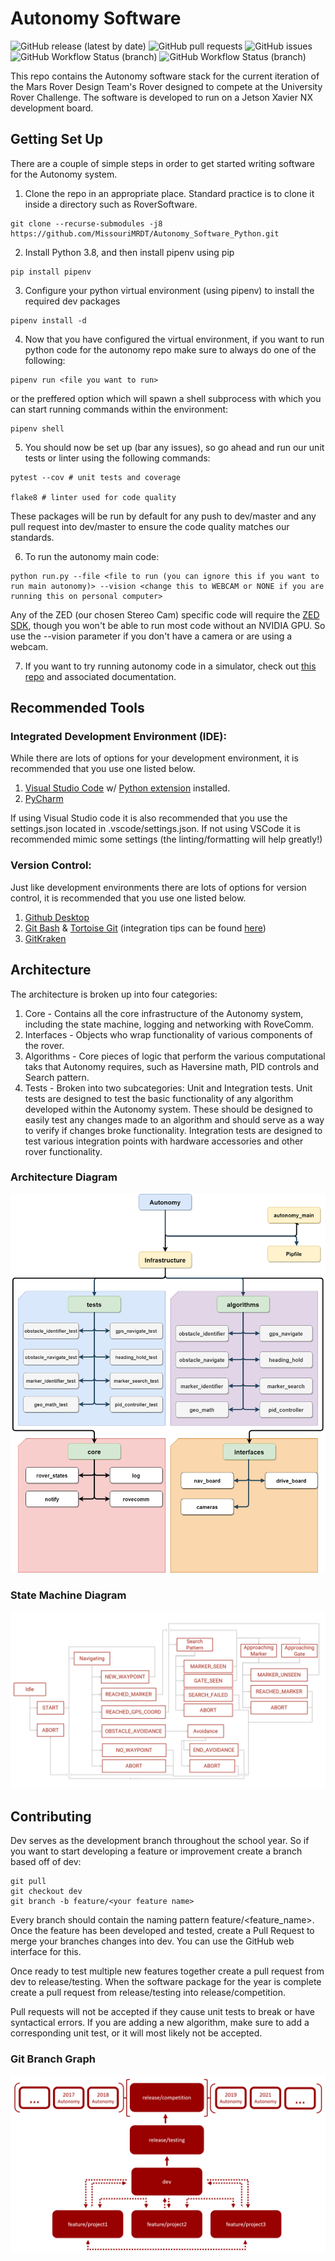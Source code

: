 # Autonomy Software

![GitHub release (latest by date)](https://img.shields.io/github/v/release/MissouriMRDT/Autonomy_Software_Python?style=flat)
![GitHub pull requests](https://img.shields.io/github/issues-pr/MissouriMRDT/Autonomy_Software_Python?style=flat)
![GitHub issues](https://img.shields.io/github/issues/MissouriMRDT/Autonomy_Software_Python)
![GitHub Workflow Status (branch)](https://img.shields.io/github/workflow/status/MissouriMRDT/Autonomy_Software_Python/Autonomy%20Flake8%20Linter/dev?label=flake8%20linter&style=flat)
![GitHub Workflow Status (branch)](https://img.shields.io/github/workflow/status/MissouriMRDT/Autonomy_Software_Python/Autonomy%20Unit%20Tests/dev?label=unit%20tests&style=flat)

This repo contains the Autonomy software stack for the current iteration of the Mars Rover Design Team's Rover designed
to compete at the University Rover Challenge. The software is developed to run on a Jetson Xavier NX development board.

## Getting Set Up

There are a couple of simple steps in order to get started writing software for the Autonomy system.

1. Clone the repo in an appropriate place. Standard practice is to clone it inside a directory such as RoverSoftware.

```
git clone --recurse-submodules -j8 https://github.com/MissouriMRDT/Autonomy_Software_Python.git
```

2. Install Python 3.8, and then install pipenv using pip

```
pip install pipenv
```

3. Configure your python virtual environment (using pipenv) to install the required dev packages

```
pipenv install -d
```

4. Now that you have configured the virtual environment, if you want to run python code for the autonomy repo make sure
   to always do one of the following:

```
pipenv run <file you want to run>
```

or the preffered option which will spawn a shell subprocess with which you can start running commands within the
environment:

```
pipenv shell
```

5. You should now be set up (bar any issues), so go ahead and run our unit tests or linter using the following commands:

```
pytest --cov # unit tests and coverage

flake8 # linter used for code quality
```

These packages will be run by default for any push to dev/master and any pull request into dev/master to ensure the code
quality matches our standards.

6. To run the autonomy main code:

```
python run.py --file <file to run (you can ignore this if you want to run main autonomy)> --vision <change this to WEBCAM or NONE if you are running this on personal computer>
```

Any of the ZED (our chosen Stereo Cam) specific code will require
the [ZED SDK](https://www.stereolabs.com/developers/release/), though you won't be able to run most code without an
NVIDIA GPU. So use the --vision parameter if you don't have a camera or are using a webcam.

7. If you want to try running autonomy code in a simulator, check
   out [this repo](https://github.com/MissouriMRDT/Autonomy_Simulator) and associated documentation.

## Recommended Tools

### Integrated Development Environment (IDE):

While there are lots of options for your development environment, it is recommended that you use one listed below.

1. [Visual Studio Code](https://code.visualstudio.com/)
   w/ [Python extension](https://marketplace.visualstudio.com/items?itemName=ms-python.python) installed.
2. [PyCharm](https://www.jetbrains.com/pycharm/)

If using Visual Studio code it is also recommended that you use the settings.json located in .vscode/settings.json. If
not using VSCode it is recommended mimic some settings (the linting/formatting will help
greatly!)

### Version Control:

Just like development environments there are lots of options for version control, it is recommended that you use one
listed below.

1. [Github Desktop](https://desktop.github.com/)
2. [Git Bash](https://git-scm.com/downloads) & [Tortoise Git](https://tortoisegit.org/) (integration tips can be
   found [here](https://medium.com/@adriangodong/windows-git-bash-tortoisegit-1a866fbde27e))
3. [GitKraken](https://www.gitkraken.com/)

## Architecture

The architecture is broken up into four categories:

1. Core - Contains all the core infrastructure of the Autonomy system, including the state machine, logging and
   networking with RoveComm.
2. Interfaces - Objects who wrap functionality of various components of the rover.
3. Algorithms - Core pieces of logic that perform the various computational taks that Autonomy requires, such as
   Haversine math, PID controls and Search pattern.
4. Tests - Broken into two subcategories: Unit and Integration tests. Unit tests are designed to test the basic
   functionality of any algorithm developed within the Autonomy system. These should be designed to easily test any
   changes made to an algorithm and should serve as a way to verify if changes broke functionality. Integration tests
   are designed to test various integration points with hardware accessories and other rover functionality.

### Architecture Diagram
![Architecture Diagram](docs/architecture.png)

### State Machine Diagram
![State Machine Diagram](docs/state_machine.png)

## Contributing

Dev serves as the development branch throughout the school year. So if you want to start developing a feature or
improvement create a branch based off of dev:

```
git pull
git checkout dev
git branch -b feature/<your feature name>
```

Every branch should contain the naming pattern feature/<feature_name>. Once the feature has been developed and tested,
create a Pull Request to merge your branches changes into dev. You can use the GitHub web interface for this.

Once ready to test multiple new features together create a pull request from dev to release/testing. When the software
package for the year is complete create a pull request from release/testing into release/competition.

Pull requests will not be accepted if they cause unit tests to break or have syntactical errors. If you are adding a new
algorithm, make sure to add a corresponding unit test, or it will most likely not be accepted.

### Git Branch Graph

![GitHub Diagram](docs/github.png)

<!--
## Known Issues

To properly install pyyaml:

```
pip install --global-option='--with-libyaml' pyyaml
sudo apt-get install python-dev   # for python2.x installs
sudo apt-get install python3.8-dev  # for python3.8 installs
```

To properly install python-pcl:
1. sudo apt install python3-pcl

2. copy over pcl/and egg files from usr/lib/python3/dist-packages to .local/share/virtualenvs/Autonomy_Software_Python/lib/python3.8/site-packages/

3. ln -s _pcl.cpython-36m-x86_64-linux-gnu.so _pcl.so in the site-packages
-->
